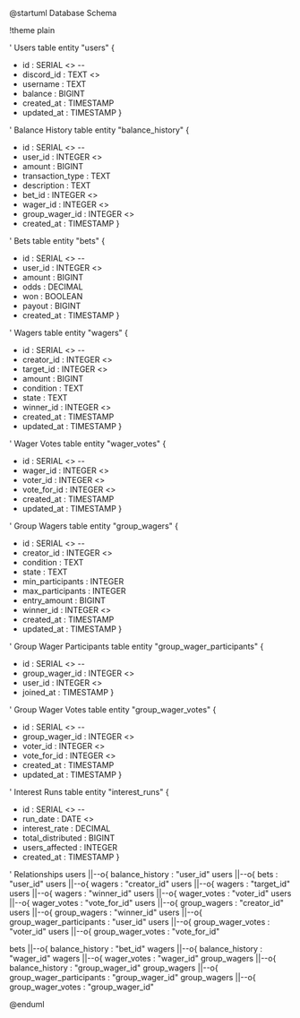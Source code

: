 @startuml Database Schema

!theme plain

' Users table
entity "users" {
  * id : SERIAL <<PK>>
  --
  * discord_id : TEXT <<UNIQUE>>
  * username : TEXT
  * balance : BIGINT
  * created_at : TIMESTAMP
  * updated_at : TIMESTAMP
}

' Balance History table
entity "balance_history" {
  * id : SERIAL <<PK>>
  --
  * user_id : INTEGER <<FK>>
  * amount : BIGINT
  * transaction_type : TEXT
  * description : TEXT
  * bet_id : INTEGER <<FK>>
  * wager_id : INTEGER <<FK>>
  * group_wager_id : INTEGER <<FK>>
  * created_at : TIMESTAMP
}

' Bets table
entity "bets" {
  * id : SERIAL <<PK>>
  --
  * user_id : INTEGER <<FK>>
  * amount : BIGINT
  * odds : DECIMAL
  * won : BOOLEAN
  * payout : BIGINT
  * created_at : TIMESTAMP
}

' Wagers table
entity "wagers" {
  * id : SERIAL <<PK>>
  --
  * creator_id : INTEGER <<FK>>
  * target_id : INTEGER <<FK>>
  * amount : BIGINT
  * condition : TEXT
  * state : TEXT
  * winner_id : INTEGER <<FK>>
  * created_at : TIMESTAMP
  * updated_at : TIMESTAMP
}

' Wager Votes table
entity "wager_votes" {
  * id : SERIAL <<PK>>
  --
  * wager_id : INTEGER <<FK>>
  * voter_id : INTEGER <<FK>>
  * vote_for_id : INTEGER <<FK>>
  * created_at : TIMESTAMP
  * updated_at : TIMESTAMP
}

' Group Wagers table
entity "group_wagers" {
  * id : SERIAL <<PK>>
  --
  * creator_id : INTEGER <<FK>>
  * condition : TEXT
  * state : TEXT
  * min_participants : INTEGER
  * max_participants : INTEGER
  * entry_amount : BIGINT
  * winner_id : INTEGER <<FK>>
  * created_at : TIMESTAMP
  * updated_at : TIMESTAMP
}

' Group Wager Participants table
entity "group_wager_participants" {
  * id : SERIAL <<PK>>
  --
  * group_wager_id : INTEGER <<FK>>
  * user_id : INTEGER <<FK>>
  * joined_at : TIMESTAMP
}

' Group Wager Votes table
entity "group_wager_votes" {
  * id : SERIAL <<PK>>
  --
  * group_wager_id : INTEGER <<FK>>
  * voter_id : INTEGER <<FK>>
  * vote_for_id : INTEGER <<FK>>
  * created_at : TIMESTAMP
  * updated_at : TIMESTAMP
}

' Interest Runs table
entity "interest_runs" {
  * id : SERIAL <<PK>>
  --
  * run_date : DATE <<UNIQUE>>
  * interest_rate : DECIMAL
  * total_distributed : BIGINT
  * users_affected : INTEGER
  * created_at : TIMESTAMP
}

' Relationships
users ||--o{ balance_history : "user_id"
users ||--o{ bets : "user_id"
users ||--o{ wagers : "creator_id"
users ||--o{ wagers : "target_id"
users ||--o{ wagers : "winner_id"
users ||--o{ wager_votes : "voter_id"
users ||--o{ wager_votes : "vote_for_id"
users ||--o{ group_wagers : "creator_id"
users ||--o{ group_wagers : "winner_id"
users ||--o{ group_wager_participants : "user_id"
users ||--o{ group_wager_votes : "voter_id"
users ||--o{ group_wager_votes : "vote_for_id"

bets ||--o{ balance_history : "bet_id"
wagers ||--o{ balance_history : "wager_id"
wagers ||--o{ wager_votes : "wager_id"
group_wagers ||--o{ balance_history : "group_wager_id"
group_wagers ||--o{ group_wager_participants : "group_wager_id"
group_wagers ||--o{ group_wager_votes : "group_wager_id"

@enduml